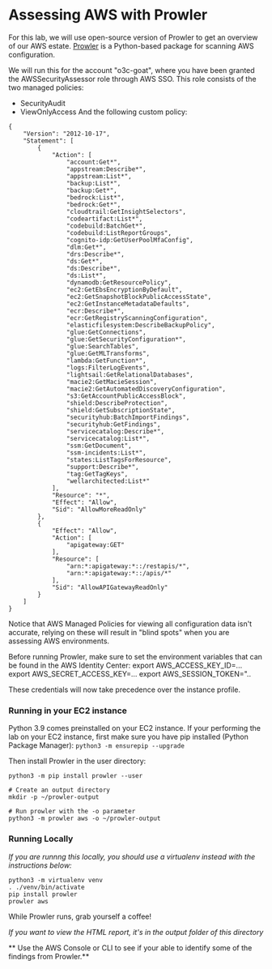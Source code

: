 # Assessing AWS with Prowler

For this lab, we will use open-source version of Prowler to get an overview of our AWS estate. [Prowler](https://docs.prowler.com/projects/prowler-open-source/en/latest/) is a Python-based package for scanning AWS configuration.

We will run this for the account "o3c-goat", where you have been granted the AWSSecurityAssessor role through AWS SSO. This role consists of the two managed policies:
- SecurityAudit
- ViewOnlyAccess
And the following custom policy:
```
{
    "Version": "2012-10-17",
    "Statement": [
        {
            "Action": [
                "account:Get*",
                "appstream:Describe*",
                "appstream:List*",
                "backup:List*",
                "backup:Get*",
                "bedrock:List*",
                "bedrock:Get*",
                "cloudtrail:GetInsightSelectors",
                "codeartifact:List*",
                "codebuild:BatchGet*",
                "codebuild:ListReportGroups",
                "cognito-idp:GetUserPoolMfaConfig",
                "dlm:Get*",
                "drs:Describe*",
                "ds:Get*",
                "ds:Describe*",
                "ds:List*",
                "dynamodb:GetResourcePolicy",
                "ec2:GetEbsEncryptionByDefault",
                "ec2:GetSnapshotBlockPublicAccessState",
                "ec2:GetInstanceMetadataDefaults",
                "ecr:Describe*",
                "ecr:GetRegistryScanningConfiguration",
                "elasticfilesystem:DescribeBackupPolicy",
                "glue:GetConnections",
                "glue:GetSecurityConfiguration*",
                "glue:SearchTables",
                "glue:GetMLTransforms",
                "lambda:GetFunction*",
                "logs:FilterLogEvents",
                "lightsail:GetRelationalDatabases",
                "macie2:GetMacieSession",
                "macie2:GetAutomatedDiscoveryConfiguration",
                "s3:GetAccountPublicAccessBlock",
                "shield:DescribeProtection",
                "shield:GetSubscriptionState",
                "securityhub:BatchImportFindings",
                "securityhub:GetFindings",
                "servicecatalog:Describe*",
                "servicecatalog:List*",
                "ssm:GetDocument",
                "ssm-incidents:List*",
                "states:ListTagsForResource",
                "support:Describe*",
                "tag:GetTagKeys",
                "wellarchitected:List*"
            ],
            "Resource": "*",
            "Effect": "Allow",
            "Sid": "AllowMoreReadOnly"
        },
        {
            "Effect": "Allow",
            "Action": [
                "apigateway:GET"
            ],
            "Resource": [
                "arn:*:apigateway:*::/restapis/*",
                "arn:*:apigateway:*::/apis/*"
            ],
            "Sid": "AllowAPIGatewayReadOnly"
        }
    ]
}
```

Notice that AWS Managed Policies for viewing all configuration data isn't accurate, relying on these will result in "blind spots" when you are assessing AWS environments.

Before running Prowler, make sure to set the environment variables that can be found in the AWS Identity Center:
export AWS_ACCESS_KEY_ID=...
export AWS_SECRET_ACCESS_KEY=...
export AWS_SESSION_TOKEN="..

These credentials will now take precedence over the instance profile.



### Running in your EC2 instance
Python 3.9 comes preinstalled on your EC2 instance. If your performing the lab on your EC2 instance, first make sure you have pip installed (Python Package Manager):
`python3 -m ensurepip --upgrade`

Then install Prowler in the user directory:
```
python3 -m pip install prowler --user

# Create an output directory
mkdir -p ~/prowler-output

# Run prowler with the -o parameter
python3 -m prowler aws -o ~/prowler-output
```


### Running Locally
*If you are runnng this locally, you should use a virtualenv instead with the instructions below:*
```
python3 -m virtualenv venv
. ./venv/bin/activate
pip install prowler
prowler aws
```

While Prowler runs, grab yourself a coffee! 

*If you want to view the HTML report, it's in the output folder of this directory*

** Use the AWS Console or CLI to see if your able to identify some of the findings from Prowler.**

